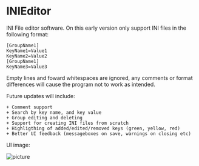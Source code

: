 # INIEditor
 INI File editor software.
 On this early version only support INI files in the following format: 
 ```
 [GroupName1]
 KeyName1=Value1
 KeyName2=Value2
 [GroupName1]
 KeyName3=Value3
 ```
Empty lines and foward whitespaces are ignored, any comments or format differences will cause the program not to work as intended.

Future updates will include:
```
+ Comment support
+ Search by key name, and key value
+ Group editing and deleting
+ Support for creating INI files from scratch
+ Highligthing of added/edited/removed keys (green, yellow, red)
+ Better UI feedback (messageboxes on save, warnings on closing etc)
````

UI image:

![picture](img/1.png)
